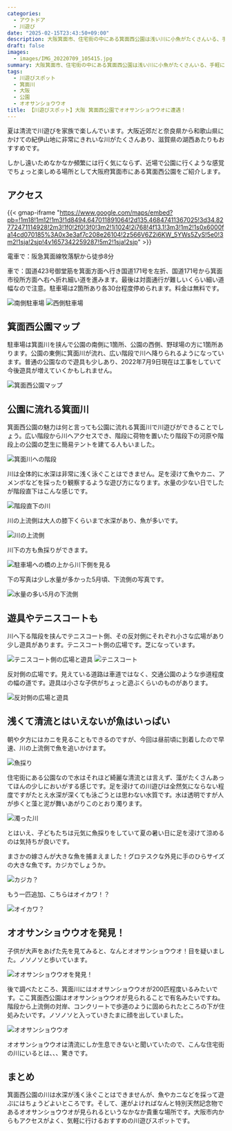 ```yaml
---
categories:
  - アウトドア
  - 川遊び
date: "2025-02-15T23:43:50+09:00"
description: 大阪箕面市、住宅街の中にある箕面西公園は浅い川に小魚がたくさんいる、手軽に行ける川遊びスポットです。なんとオオサンショウウオがいてびっくり！
draft: false
images:
  - images/IMG_20220709_105415.jpg
summary: 大阪箕面市、住宅街の中にある箕面西公園は浅い川に小魚がたくさんいる、手軽に行ける川遊びスポットです。なんとオオサンショウウオがいてびっくり！
tags:
  - 川遊びスポット
  - 箕面川
  - 大阪
  - 公園
  - オオサンショウウオ
title: 【川遊びスポット】大阪 箕面西公園でオオサンショウウオに遭遇！
---
```


夏は清流で川遊びを家族で楽しんでいます。大阪近郊だと奈良県から和歌山県にかけての紀伊山地に非常にきれいな川がたくさんあり、滋賀県の湖西あたりもおすすめです。

しかし遠いためなかなか頻繁には行く気にならず、近場で公園に行くような感覚でちょっと楽しめる場所として大阪府箕面市にある箕面西公園をご紹介します。

## アクセス

{{< gmap-iframe "https://www.google.com/maps/embed?pb=!1m18!1m12!1m3!1d8494.647011891064!2d135.46847411367025!3d34.82772471114928!2m3!1f0!2f0!3f0!3m2!1i1024!2i768!4f13.1!3m3!1m2!1s0x6000fa14cd070185%3A0x3e3af7c208e26104!2z566V6Z2i6KW_5YWs5ZyS!5e0!3m2!1sja!2sjp!4v1657342259287!5m2!1sja!2sjp" >}}

電車で：阪急箕面線牧落駅から徒歩8分

車で：国道423号御堂筋を箕面方面へ行き国道171号を左折、国道171号から箕面市役所方面へ右へ折れ細い道を進みます。最後は対面通行が難しいくらい細い道幅なので注意。駐車場は2箇所あり各30台程度停められます。料金は無料です。

![南側駐車場](./images/IMG_20220709_105644.jpg)
![西側駐車場](./images/IMG_20220709_110310.jpg)

## 箕面西公園マップ

駐車場は箕面川を挟んで公園の南側に1箇所、公園の西側、野球場の方に1箇所あります。公園の東側に箕面川が流れ、広い階段で川へ降りられるようになっています。普通の公園なので遊具も少しあり、2022年7月9日現在は工事をしていて今後遊具が増えていくかもしれません。

![箕面西公園マップ](./images/map.jpg)

## 公園に流れる箕面川

箕面西公園の魅力は何と言っても公園に流れる箕面川で川遊びができることでしょう。広い階段から川へアクセスでき、階段に荷物を置いたり階段下の河原や階段上の公園の芝生に簡易テントを建てる人もいました。

![箕面川への階段](./images/IMG_20220709_105422.jpg)

川は全体的に水深は非常に浅く泳ぐことはできません。足を浸けて魚やカニ、アメンボなどを採ったり観察するような遊び方になります。水量の少ない日でしたが階段直下はこんな感じです。

![階段直下の川](./images/IMG_20220709_105415.jpg)

川の上流側は大人の膝下くらいまで水深があり、魚が多いです。

![川の上流側](./images/IMG_20220709_104723.jpg)

川下の方も魚採りができます。

![駐車場への橋の上から川下側を見る](./images/IMG_20220709_104503r.jpg)

下の写真は少し水量が多かった5月頃、下流側の写真です。

![水量の多い5月の下流側](./images/DSCF4140.jpg)

## 遊具やテニスコートも

川へ下る階段を挟んでテニスコート側、その反対側にそれぞれ小さな広場があり少し遊具があります。テニスコート側の広場です。芝になっています。

![テニスコート側の広場と遊具](./images/IMG_20220709_105503.jpg)
![テニスコート](./images/IMG_20220709_105534.jpg)

反対側の広場です。見えている道路は車道ではなく、交通公園のような歩道程度の幅の道です。遊具は小さな子供がちょっと遊ぶくらいのものがあります。

![反対側の広場と遊具](./images/IMG_20220709_105832.jpg)

## 浅くて清流とはいえないが魚はいっぱい

朝や夕方にはカニを見ることもできるのですが、今回は昼前頃に到着したので早速、川の上流側で魚を追いかけます。

![魚採り](./images/IMG_20220709_105330.jpg)

住宅街にある公園なので水はそれほど綺麗な清流とは言えず、藻がたくさんあってほんの少しにおいがする感じです。足を浸けての川遊びは全然気にならない程度ですがたとえ水深が深くても泳ごうとは思わない水質です。水は透明ですが人が歩くと藻と泥が舞いあがりこのとおり濁ります。

![濁った川](./images/IMG_20220709_105158.jpg)

とはいえ、子どもたちは元気に魚採りをしていて夏の暑い日に足を浸けて涼めるのは気持ちが良いです。

まさかの嫁さんが大きな魚を捕まえました！グロテスクな外見に手のひらサイズの大きな魚です。カジカでしょうか。

![カジカ？](./images/IMG_20220709_111609.jpg)

もう一匹追加、こちらはオイカワ！？

![オイカワ？](./images/IMG_20220709_111914.jpg)

## オオサンショウウオを発見！

子供が大声をあげた先を見てみると、なんとオオサンショウウオ！目を疑いました。ノソノソと歩いています。

![オオサンショウウオを発見！](./images/IMG_20220709_104957.jpg)

後で調べたところ、箕面川にはオオサンショウウオが200匹程度いるみたいです。ここ箕面西公園はオオサンショウウオが見られることで有名みたいですね。階段から上流側の対岸、コンクリートで歩道のように固められたところの下が住処みたいです。ノソノソと入っていきたまに顔を出していました。

![オオサンショウウオ](./images/IMG_20220709_104927.jpg)

オオサンショウウオは清流にしか生息できないと聞いていたので、こんな住宅街の川にいるとは、、、驚きです。

## まとめ

箕面西公園の川は水深が浅く泳ぐことはできませんが、魚やカニなどを採って遊ぶにはちょうどよいところです。そして、運がよければなんと特別天然記念物であるオオサンショウウオが見られるというなかなか貴重な場所です。大阪市内からもアクセスがよく、気軽に行けるおすすめの川遊びスポットです。
